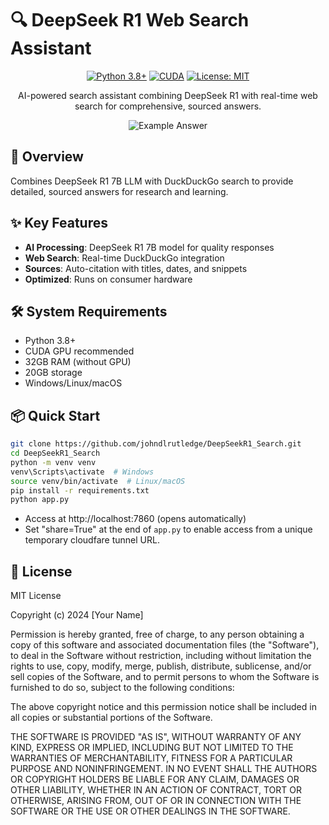 # 🔍 DeepSeek R1 Web Search Assistant

<div align="center">

[![Python 3.8+](https://img.shields.io/badge/python-3.8+-blue.svg)](https://www.python.org/downloads/)
[![CUDA](https://img.shields.io/badge/CUDA-Enabled-green.svg)](https://developer.nvidia.com/cuda-toolkit)
[![License: MIT](https://img.shields.io/badge/License-MIT-yellow.svg)](https://opensource.org/licenses/MIT)

AI-powered search assistant combining DeepSeek R1 with real-time web search for comprehensive, sourced answers.

![Example Answer](results/example_answer.avif)

</div>

## 📖 Overview

Combines DeepSeek R1 7B LLM with DuckDuckGo search to provide detailed, sourced answers for research and learning.

## ✨ Key Features

- **AI Processing**: DeepSeek R1 7B model for quality responses
- **Web Search**: Real-time DuckDuckGo integration
- **Sources**: Auto-citation with titles, dates, and snippets
- **Optimized**: Runs on consumer hardware

## 🛠️ System Requirements

- Python 3.8+
- CUDA GPU recommended
- 32GB RAM (without GPU)
- 20GB storage
- Windows/Linux/macOS

## 📦 Quick Start

```bash
git clone https://github.com/johndlrutledge/DeepSeekR1_Search.git
cd DeepSeekR1_Search
python -m venv venv
venv\Scripts\activate  # Windows
source venv/bin/activate  # Linux/macOS
pip install -r requirements.txt
python app.py
```

- Access at http://localhost:7860 (opens automatically)
- Set "share=True" at the end of `app.py` to enable access from a unique temporary cloudfare tunnel URL.


## 📄 License

MIT License

Copyright (c) 2024 [Your Name]

Permission is hereby granted, free of charge, to any person obtaining a copy
of this software and associated documentation files (the "Software"), to deal
in the Software without restriction, including without limitation the rights
to use, copy, modify, merge, publish, distribute, sublicense, and/or sell
copies of the Software, and to permit persons to whom the Software is
furnished to do so, subject to the following conditions:

The above copyright notice and this permission notice shall be included in all
copies or substantial portions of the Software.

THE SOFTWARE IS PROVIDED "AS IS", WITHOUT WARRANTY OF ANY KIND, EXPRESS OR
IMPLIED, INCLUDING BUT NOT LIMITED TO THE WARRANTIES OF MERCHANTABILITY,
FITNESS FOR A PARTICULAR PURPOSE AND NONINFRINGEMENT. IN NO EVENT SHALL THE
AUTHORS OR COPYRIGHT HOLDERS BE LIABLE FOR ANY CLAIM, DAMAGES OR OTHER
LIABILITY, WHETHER IN AN ACTION OF CONTRACT, TORT OR OTHERWISE, ARISING FROM,
OUT OF OR IN CONNECTION WITH THE SOFTWARE OR THE USE OR OTHER DEALINGS IN THE
SOFTWARE.
